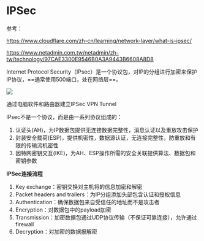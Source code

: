 # IPSec

参考：

https://www.cloudflare.com/zh-cn/learning/network-layer/what-is-ipsec/

https://www.netadmin.com.tw/netadmin/zh-tw/technology/97CAE3300E9546B0A3A9443B6608A8D8

Internet Protocol Security（IPsec）是一个协议包，对IP的分组进行加密来保护IP协议，==通常使用500端口，处在网络层==。

![](D:\asset\note\imgs\_aliyun\Snipaste_2021-04-21_12-49-20.png)

通过电脑软件和路由器建立IPSec VPN Tunnel

IPsec不是一个协议，而是由一系列协议组成的：

1. 认证头(AH)，为IP数据包提供无连接数据完整性，消息认证以及重放攻击保护
2. 封装安全载荷(ESP)，提供机密性，数据源认证，无连接完整性，防重放和有限的传输流机密性
3. 因特网密钥交互(IKE)，为AH、ESP操作所需的安全关联提供算法、数据包和密钥参数

**IPSec连接流程**

1. Key exchange：密钥交换对主机将的信息加密和解密
2. Packet headers and trailers：为IP分组添加头部包含认证和授权信息
3. Authentication：确保数据包来自受信任的地址而不是攻击者
4. Encryption：对数据包中的payload加密
5. Transmission：加密数据包通过UDP协议传输（不保证可靠连接），允许通过firewall
6. Decryption：对加密的数据报解密

